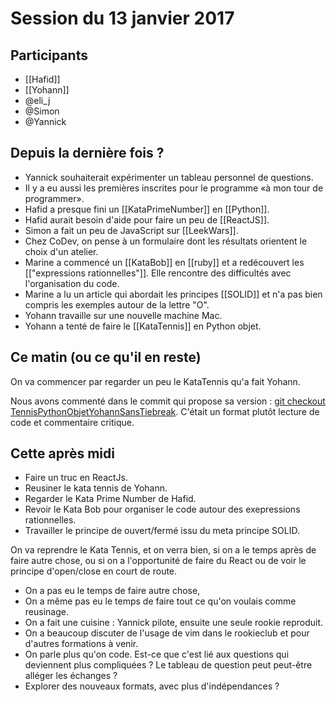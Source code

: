 # Session du 13 janvier 2017

## Participants

- [[Hafid]]
- [[Yohann]]
- @eli_j 
- @Simon
- @Yannick

## Depuis la dernière fois ?

- Yannick souhaiterait expérimenter un tableau personnel de questions.
- Il y a eu aussi les premières inscrites pour le programme «à mon tour de
  programmer».
- Hafid a presque fini un [[KataPrimeNumber]] en [[Python]].
- Hafid aurait besoin d'aide pour faire un peu de [[ReactJS]].
- Simon a fait un peu de JavaScript sur [[LeekWars]].
- Chez CoDev, on pense à un formulaire dont les résultats orientent le choix
  d'un atelier.
- Marine a commencé un [[KataBob]] en [[ruby]] et a redécouvert les
  [["expressions rationnelles"]]. Elle rencontre des difficultés avec
  l'organisation du code.
- Marine a lu un article qui abordait les principes [[SOLID]] et n'a pas bien
  compris les exemples autour de la lettre "O".
- Yohann travaille sur une nouvelle machine Mac.
- Yohann a tenté de faire le [[KataTennis]] en Python objet.

## Ce matin (ou ce qu'il en reste)

On va commencer par regarder un peu le KataTennis qu'a fait Yohann.

Nous avons commenté dans le commit qui propose sa version : [git checkout
TennisPythonObjetYohannSansTiebreak](https://github.com/ut7/rookie-club/releases/tag/TennisPythonObjetYohannSansTiebreak).
C'était un format plutôt lecture de code et commentaire critique.

## Cette après midi

- Faire un truc en ReactJs.
- Reusiner le kata tennis de Yohann.
- Regarder le Kata Prime Number de Hafid.
- Revoir le Kata Bob pour organiser le code autour des exepressions
  rationnelles.
- Travailler le principe de ouvert/fermé issu du meta principe SOLID.

On va reprendre le Kata Tennis, et on verra bien, si on a le temps après de
faire autre chose, ou si on a l'opportunité de faire du React ou de voir le
principe d'open/close en court de route.

- On a pas eu le temps de faire autre chose,
- On a même pas eu le temps de faire tout ce qu'on voulais comme reusinage.
- On a fait une cuisine : Yannick pilote, ensuite une seule rookie reproduit.
- On a beaucoup discuter de l'usage de vim dans le rookieclub et pour d'autres formations à venir.
- On parle plus qu'on code. Est-ce que c'est lié aux questions qui deviennent plus compliquées ? Le tableau de question peut peut-être alléger les échanges ?
- Explorer des nouveaux formats, avec plus d'indépendances ?
